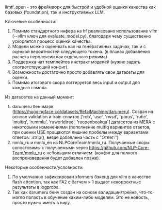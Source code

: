 llmtf_open - это фреймворк для быстрой и удобной оценки качества как базовых (foundation), так и инструктивных LLM.

Ключевые особенности:
1) Помимо стандартного инфера на hf реализовано использование vllm (--vllm ключ для evaluate_model.py), благодаря чему существенно ускоряется процесс оценки качества.
2) Модели можно оценивать как на генеративных задачах, так и с оценкой вероятностей следующего токена. (в планах добавления расчета перплексии как отдельного режима)
3) Поддержка чат темплейтов инстракт моделей (нужно задать соответствующий конфиг).
4) Возможность достаточно просто добавлять свои датасеты для оценки.
5) Помимо итогового скора логгируется весь input и output для каждого сэмпла.

Из датасетов на данный момент:
1) darumeru бенчмарк (https://huggingface.co/datasets/RefalMachine/darumeru). Создан на основе validation и train сплитов ['rcb', 'use', 'rwsd', 'parus', 'rutie', 'multiq', 'rummlu', 'ruworldtree', 'ruopenbookqa'] датасетов из MERA с некоторыми изменениями (пополнение multiq варивнтов ответов, при оценки USE прощаются лишние пробелы между вариантами ответов: .strip(), везде добавлена часть с "Ответ:")
2) mmlu_ru и mmlu_en из NLPCoreTeam/mmlu_ru. Получаемые скоры сопостовимы с получаемыми через https://github.com/NLP-Core-Team/mmlu_ru с небольшим отличием. (конфиг для полного воспроизведения будет добавлен позже). 

Некоторые особенности/условности:
1) По умолчанию зафиксирован xformers бэкенд для vllm в качестве flash attention, так как FA2 с батчем > 1 выдает некорректные результаты в logprobs.
2) Так как darumeru бенч создан на основе валидации/трейна, что-то могло попасть в обучение каким-либо моделям. Это не новость, просто нужно иметь в виду.
